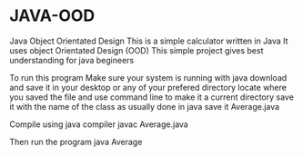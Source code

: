 # JAVA-OOD
Java Object Orientated Design
This is a simple calculator written in Java
It uses object Orientated Design (OOD)
This simple project gives best understanding for java begineers

To run this program
Make sure your system is running with java
download and save it in your desktop or any of your prefered directory
locate where you saved the file and use command line to make it a current directory
save it with the name of the class as usually done in java
save it Average.java

Compile using java compiler
javac Average.java

Then run the program
java Average
